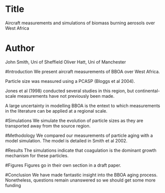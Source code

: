 # Title
Aircraft measurements and simulations of biomass burning aerosols over West Africa

# Author
John Smith, Uni of Sheffield
Oliver Hatt, Uni of Manchester

#Introduction
We present aircraft measurements of BBOA over West Africa.

Particle size was measured using a PCASP (Bloggs et al 2004).

Jones et al (1998) conducted several studies in this region, but continental-scale measurements have not previously been made.

A large uncertainty in modelling BBOA is the entext to which measurements in the literature can be applied at a regional scale.

#Simulations
We simulate the evolution of particle sizes as they are transported away from the source region.

#Methodology
We compared our measurements of particle aging with a model simulation.
The model is detailed in Smith et al 2002.

#Results
The simulations indicate that coagulation is the dominant growth mechanism for these particles.

#Figures
Figures go in their own section in a draft paper.

#Conclusion
We have made fantastic insight into the BBOA aging process. Nonetheless, questions remain unanswered so we should get some more funding
